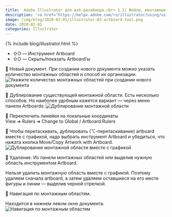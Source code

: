 ```yaml
---
title:  Adobe Illustrator для веб-дизайнера.<br> 1.1) Файлы, монтажные области
description: '<a href="https://helpx.adobe.com/ru/illustrator/using/using-multiple-artboards.html" target="_blank" rel="noopener noreferrer">На монтажных областях</a> можно разрабатывать дизайн для разных устройств и экранов.'
image: /img/blog/2020-02-01/illustrator-03-artboard-tool.png
date: 2020-02-01
categories: Illustrator
---
```




{% include blog/illustrator.html %}

<ul>
  <li>⇧O&nbsp;— Инструмент Artboard </li>
  <li>⇧O&nbsp;— Скрыть/показать Artboard’ы<br>
  </li>
</ul>
<p>🔵 Новый документ. При создании нового документа можно указать количество монтажных областей и&nbsp;способ их&nbsp;организации.
<img src="{{ site.assets }}/img/blog/2020-02-01/illustrator-artboards.png" alt="Укажите количество монтажных областей при создании нового документа">
</p>
<p>🔵 Дублирование существующей монтажной области. Есть несколько способов. Но&nbsp;наиболее удобным кажется вариант&nbsp;— через меню панели Artboards:
<img src="{{ site.assets }}/img/blog/2020-02-01/illustrator-02-duplicate.png" alt="Дублирование монтажной области">
</p>
<p>🔵 Переключить линейки на&nbsp;локальные координаты<br>
View ➜ Rulers ➜ Change to&nbsp;Global&nbsp;/ Artboard Rulers</p>
<p>🔵 Чтобы перетаскивать, дублировать (⌥-перетаскивание) artboard вместе с&nbsp;графикой, надо выбрать инструмент Artboard и&nbsp;убедиться, что нажата кнопка Move/Copy Artwork with Artboard.
<img src="{{ site.assets }}/img/blog/2020-02-01/illustrator-03-artboard-tool.png" alt="Дублирование монтажной области вместе с графикой">
</p>
<p>🔵 Удаление. Из&nbsp;панели монтажных областей или выделив нужную область инструментом Artboard.</p>
<p>Нельзя удалить монтажную область вместе с&nbsp;графикой. Поэтому удаляем сначала artboard, а&nbsp;затем удаляем оставшиеся на&nbsp;его месте фигуры и&nbsp;линии&nbsp;— выделив черной стрелкой.</p>
<p>🔵 Навигация по&nbsp;монтажным областям. </p>
<p>Находится в&nbsp;нижнем левом окне документа.
<img src="{{ site.assets }}/img/blog/2020-02-01/illustrator-04-artboards-navigation.png" alt="Навигация по монтажным областям">
</p>
